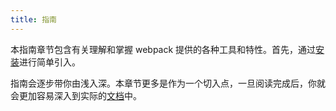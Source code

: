 ```yaml
---
title: 指南
---
```


本指南章节包含有关理解和掌握 webpack 提供的各种工具和特性。首先，通过[安装](/guides/installation)进行简单引入。

指南会逐步带你由浅入深。本章节更多是作为一个切入点，一旦阅读完成后，你就会更加容易深入到实际的[文档](/configuration)中。
